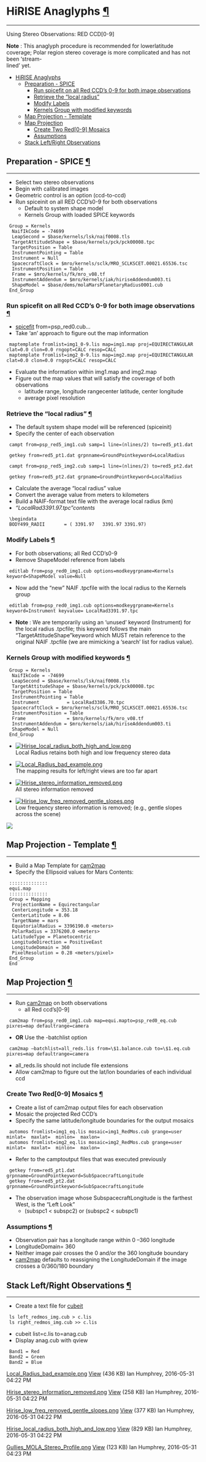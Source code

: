 <div id="main">

<div id="content">

<div class="contextual">

</div>

<div class="wiki wiki-page">

<span id="HiRISE-Anaglyphs"></span>

# HiRISE Anaglyphs [¶](#HiRISE-Anaglyphs-)

-----

Using Stereo Observations: RED CCD\[0-9\]

**Note** : This anaglyph procedure is recommended for lowerlatitude
coverage; Polar region stereo coverage is more complicated and has not
been ‘stream-  
lined’ yet.

  - [HiRISE Anaglyphs](#HiRISE-Anaglyphs-)
      - [Preparation - SPICE](#Preparation-SPICE-)
          - [Run spicefit on all Red CCD’s 0-9 for both image
            observations](#Run-spicefit-on-all-Red-CCDs-0-9-for-both-image-observations-)
          - [Retrieve the “local radius”](#Retrieve-the-local-radius-)
          - [Modify Labels](#Modify-Labels-)
          - [Kernels Group with modified
            keywords](#Kernels-Group-with-modified-keywords-)
      - [Map Projection - Template](#Map-Projection-Template-)
      - [Map Projection](#Map-Projection-)
          - [Create Two Red\[0-9\] Mosaics](#Create-Two-Red0-9-Mosaics-)
          - [Assumptions](#Assumptions-)
      - [Stack Left/Right Observations](#Stack-LeftRight-Observations-)

<span id="Preparation-SPICE"></span>

## Preparation - SPICE [¶](#Preparation-SPICE-)

-----

  - Select two stereo observations
  - Begin with calibrated images
  - Geometric control is an option (ccd-to-ccd)
  - Run spiceinit on all RED CCD’s0-9 for both observations
      - Default to system shape model
      - Kernels Group with loaded SPICE keywords

<!-- end list -->

``` 
 Group = Kernels 
  NaifIkCode = -74699
  LeapSecond = $base/kernels/lsk/naif0008.tls  
  TargetAttitudeShape = $base/kernels/pck/pck00008.tpc
  TargetPosition = Table 
  InstrumentPointing = Table
  Instrument = Null 
  SpacecraftClock = $mro/kernels/sclk/MRO_SCLKSCET.00021.65536.tsc
  InstrumentPosition = Table 
  Frame = $mro/kernels/fk/mro_v08.tf
  InstrumentAddendum = $mro/kernels/iak/hiriseAddendum003.ti 
  ShapeModel = $base/dems/molaMarsPlanetaryRadius0001.cub
 End_Group
```

<span id="Run-spicefit-on-all-Red-CCDs-0-9-for-both-image-observations"></span>

### Run spicefit on all Red CCD’s 0-9 for both image observations [¶](#Run-spicefit-on-all-Red-CCDs-0-9-for-both-image-observations-)

  - [spicefit](https://isis.astrogeology.usgs.gov/Application/presentation/Tabbed/spicefit/spicefit.html)
    from=psp\_red0.cub...
  - Take ‘an’ approach to figure out the map information

<!-- end list -->

``` 
 maptemplate fromlist=img1_0-9.lis map=img1.map proj=EQUIRECTANGULAR clat=0.0 clon=0.0 rngopt=CALC resop=CALC 
 maptemplate fromlist=img2_0-9.lis map=img2.map proj=EQUIRECTANGULAR clat=0.0 clon=0.0 rngopt=CALC resop=CALC 
```

  - Evaluate the information within img1.map and img2.map
  - Figure out the map values that will satisfy the coverage of both
    observations
      - latitude range, longitude rangecenter latitude, center longitude
      - average pixel resolution

<span id="Retrieve-the-local-radius"></span>

### Retrieve the “local radius” [¶](#Retrieve-the-local-radius-)

  - The default system shape model will be referenced (spiceinit)
  - Specify the center of each observation

<!-- end list -->

``` 
 campt from=psp_red5_img1.cub samp=1 line=(nlines/2) to=red5_pt1.dat 

 getkey from=red5_pt1.dat grpnname=GroundPointkeyword=LocalRadius 

 campt from=psp_red5_img2.cub samp=1 line=(nlines/2) to=red5_pt2.dat  

 getkey from=red5_pt2.dat grpname=GroundPointkeyword=LocalRadius 
```

  - Calculate the average “local radius” value
  - Convert the average value from meters to kilometers
  - Build a NAIF-format text file with the average local radius (km)
  - *“LocalRad3391.97.tpc”contents*

<!-- end list -->

``` 
 \begindata 
 BODY499_RADII       = ( 3391.97   3391.97 3391.97)
```

<span id="Modify-Labels"></span>

### Modify Labels [¶](#Modify-Labels-)

  - For both observations; all Red CCD’s0-9
  - Remove ShapeModel reference from labels

<!-- end list -->

``` 
 editlab from=psp_red0_img1.cub options=modkeygrpname=Kernels keyword=ShapeModel value=Null 
```

  - Now add the “new” NAIF .tpcfile with the local radius to the Kernels
    group

<!-- end list -->

``` 
 editlab from=psp_red0_img1.cub options=modkeygrpname=Kernels keyword=Instrument keyvalue= LocalRad3391.97.tpc 
```

  - **Note** : We are temporarily using an ‘unused’ keyword (Instrument)
    for the local radius .tpcfile; this keyword follows the main
    “TargetAttitudeShape”keyword which MUST retain reference to the
    original NAIF .tpcfile (we are mimicking a ‘search’ list for radius
    value).

<span id="Kernels-Group-with-modified-keywords"></span>

### Kernels Group with modified keywords [¶](#Kernels-Group-with-modified-keywords-)

``` 
 Group = Kernels
  NaifIkCode = -74699 
  LeapSecond = $base/kernels/lsk/naif0008.tls
  TargetAttitudeShape = $base/kernels/pck/pck00008.tpc  
  TargetPosition = Table
  InstrumentPointing = Table  
  Instrument          = LocalRad3386.70.tpc
  SpacecraftClock = $mro/kernels/sclk/MRO_SCLKSCET.00021.65536.tsc 
  InstrumentPosition = Table
  Frame               = $mro/kernels/fk/mro_v08.tf 
  InstrumentAddendum = $mro/kernels/iak/hiriseAddendum003.ti
  ShapeModel = Null 
 End_Group
```

  - [![Hirise\_local\_radius\_both\_high\_and\_low.png](attachments/thumbnail/981/300.png)](attachments/download/981/Hirise_local_radius_both_high_and_low.png "Hirise_local_radius_both_high_and_low.png")  
    Local Radius retains both high and low frequency stereo data

  - [![Local\_Radius\_bad\_example.png](attachments/thumbnail/978/300.png)](attachments/download/978/Local_Radius_bad_example.png "Local_Radius_bad_example.png")  
    The mapping results for left/right views are too far apart

  - [![Hirise\_stereo\_information\_removed.png](attachments/thumbnail/979/300.png)](attachments/download/979/Hirise_stereo_information_removed.png "Hirise_stereo_information_removed.png")  
    All stereo information removed

  - [![Hirise\_low\_freq\_removed\_gentle\_slopes.png](attachments/thumbnail/980/300.png)](attachments/download/980/Hirise_low_freq_removed_gentle_slopes.png "Hirise_low_freq_removed_gentle_slopes.png")  
    Low frequency stereo information is removed; (e.g., gentle slopes
    across the scene)

![](attached_Gullies_MOLA_Stereo_Profile.png)

<span id="Map-Projection-Template"></span>

## Map Projection - Template [¶](#Map-Projection-Template-)

-----

  - Build a Map Template for
    [cam2map](https://isis.astrogeology.usgs.gov/Application/presentation/Tabbed/cam2map/cam2map.html)
  - Specify the Ellipsoid values for Mars Contents:

<!-- end list -->

``` 
 :::::::::::::: 
 equi.map
 :::::::::::::: 
 Group = Mapping
  ProjectionName = Equirectangular 
  CenterLongitude = 353.18
  CenterLatitude = 8.06 
  TargetName = mars
  EquatorialRadius = 3396190.0 <meters> 
  PolarRadius = 3376200.0 <meters>
  LatitudeType = Planetocentric 
  LongitudeDirection = PositiveEast
  LongitudeDomain = 360 
  PixelResolution = 0.28 <meters/pixel>
 End_Group 
 End
```

<span id="Map-Projection"></span>

## Map Projection [¶](#Map-Projection-)

-----

  - Run
    [cam2map](https://isis.astrogeology.usgs.gov/Application/presentation/Tabbed/cam2map/cam2map.html)
    on both observations
      - all Red ccd’s\[0-9\]

<!-- end list -->

``` 
 cam2map from=psp_red0_img1.cub map=equi.mapto=psp_red0_eq.cub pixres=map defaultrange=camera 
```

  - **OR** Use the -batchlist option

<!-- end list -->

``` 
 cam2map –batchlist=all_reds.lis from=\$1.balance.cub to=\$1.eq.cub pixres=map defaultrange=camera 
```

  - all\_reds.lis should not include file extensions
  - Allow cam2map to figure out the lat/lon boundaries of each
    individual ccd

<span id="Create-Two-Red0-9-Mosaics"></span>

### Create Two Red\[0-9\] Mosaics [¶](#Create-Two-Red0-9-Mosaics-)

  - Create a list of cam2map output files for each observation
  - Mosaic the projected Red CCD’s
  - Specify the same latitude/longitude boundaries for the output
    mosaics

<!-- end list -->

``` 
 automos fromlist=img1_eq.lis mosaic=img1_RedMos.cub grange=user minlat=  maxlat=  minlon=  maxlon= 
 automos fromlist=img2_eq.lis mosaic=img2_RedMos.cub grange=user minlat=  maxlat=  minlon=  maxlon=
```

  - Refer to the camptoutput files that was executed previously

<!-- end list -->

``` 
 getkey from=red5_pt1.dat grpnname=GroundPointkeyword=SubSpacecraftLongitude 
 getkey from=red5_pt2.dat grpnname=GroundPointkeyword=SubSpacecraftLongitude 
```

  - The observation image whose SubspacecraftLongitude is the farthest
    West, is the “Left Look”
      - (subspc1 \< subspc2) or (subspc2 \< subspc1)

<span id="Assumptions"></span>

### Assumptions [¶](#Assumptions-)

  - Observation pair has a longitude range within 0 –360 longitude
  - LongitudeDomain= 360
  - Neither image pair crosses the 0 and/or the 360 longitude boundary
  - [cam2map](https://isis.astrogeology.usgs.gov/Application/presentation/Tabbed/cam2map/cam2map.html)
    defaults to reassigning the LongitudeDomain if the image crosses a
    0/360/180 boundary

<span id="Stack-LeftRight-Observations"></span>

## Stack Left/Right Observations [¶](#Stack-LeftRight-Observations-)

-----

  - Create a text file for
    [cubeit](https://isis.astrogeology.usgs.gov/Application/presentation/Tabbed/cubeit/cubeit.html)

<!-- end list -->

``` 
 ls left_redmos_img.cub > c.lis
 ls right_redmos_img.cub >> c.lis 
```

  - cubeit list=c.lis to=anag.cub
  - Display anag.cub with qview

<!-- end list -->

``` 
 Band1 = Red
 Band2 = Green 
 Band2 = Blue
```

</div>

<div class="attachments">

<div class="contextual">

</div>

[Local\_Radius\_bad\_example.png](attachments/download/978/Local_Radius_bad_example.png)
[View](attachments/download/978/Local_Radius_bad_example.png "View")
<span class="size"> (436 KB) </span> <span class="author"> Ian Humphrey,
2016-05-31 04:22 PM </span>

[Hirise\_stereo\_information\_removed.png](attachments/download/979/Hirise_stereo_information_removed.png)
[View](attachments/download/979/Hirise_stereo_information_removed.png "View")
<span class="size"> (258 KB) </span> <span class="author"> Ian Humphrey,
2016-05-31 04:22 PM </span>

[Hirise\_low\_freq\_removed\_gentle\_slopes.png](attachments/download/980/Hirise_low_freq_removed_gentle_slopes.png)
[View](attachments/download/980/Hirise_low_freq_removed_gentle_slopes.png "View")
<span class="size"> (377 KB) </span> <span class="author"> Ian Humphrey,
2016-05-31 04:22 PM </span>

[Hirise\_local\_radius\_both\_high\_and\_low.png](attachments/download/981/Hirise_local_radius_both_high_and_low.png)
[View](attachments/download/981/Hirise_local_radius_both_high_and_low.png "View")
<span class="size"> (829 KB) </span> <span class="author"> Ian Humphrey,
2016-05-31 04:22 PM </span>

[Gullies\_MOLA\_Stereo\_Profile.png](attachments/download/982/Gullies_MOLA_Stereo_Profile.png)
[View](attachments/download/982/Gullies_MOLA_Stereo_Profile.png "View")
<span class="size"> (123 KB) </span> <span class="author"> Ian Humphrey,
2016-05-31 04:23 PM </span>

</div>

<div style="clear:both;">

</div>

</div>

</div>
